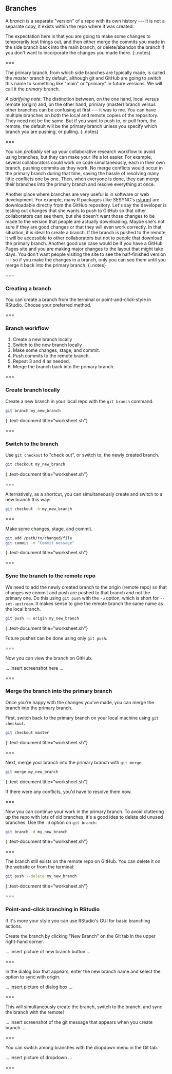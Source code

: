 ---
---

## Branches

A *branch* is a separate "version" of a repo with its own history --- it is not a separate copy, it exists within the repo where it was created.

The expectation here is that you are going to make some changes to temporarily test things out, and then either merge the
commits you made in the side branch back into the main branch, or delete/abandon the branch if you don't want to incorporate
the changes you made there.
{:.notes}

===

The primary branch, from which side branches are typically made, is called the *master* branch by default, although git and
GitHub are going to switch this name to something like "main" or "primary" in future versions. We will call it the *primary*
branch.

*A clarifying note*: The distinction between, on the one hand, local versus remote (origin) and, on the other hand, primary
(master) branch versus other branches can be confusing at first --- it was to me. You can have multiple branches on both the
local and remote copies of the repository. They need not be the same. But if you want to push to, or pull from, the remote, the
default will be the primary branch unless you specify which branch you are pushing, or pulling.
{:.notes}

===

You can *probably* set up your collaborative research workflow to avoid using branches, but they can make your life a lot
easier. For example, several collaborators could work on code simultaneously, each in their own branch, pushing commits as they
work. No merge conflicts would occur in the primary branch during that time, saving the hassle of resolving many little
conflicts one by one. Then, when everyone is done, they can merge their branches into the primary branch and resolve everything
at once.

Another place where branches are very useful is in software or web development. For example, many R packages (like SESYNC's
[rslurm](https://cyberhelp.sesync.org/rslurm)) are downloadable directly from the GitHub repository. Let's say the developer is
testing out changes that she wants to push to GitHub so that other collaborators can see them, but she doesn't want those
changes to be made to the version that people are actually downloading. Maybe she's not sure if they are good changes or that
they will even work correctly. In that situation, it is ideal to create a branch. If the branch is pushed to the remote, it
will be accessible to other collaborators but not to people that download the primary branch. Another good use case would be if
you have a GitHub Pages site and you are making major changes to the layout that might take days. You don't want people
visiting the site to see the half-finished version --- so if you make the changes in a branch, only you can see them until you
merge it back into the primary branch.
{:.notes}

===

### Creating a branch

You can create a branch from the terminal or point-and-click-style in RStudio. Choose your preferred method.

===

### Branch workflow

1. Create a new branch locally
1. Switch to the new branch locally
1. Make some changes, stage, and commit.
1. Push commits to the remote branch.
1. Repeat 3 and 4 as needed.
1. Merge the branch back into the primary branch.

===

### Create branch locally

Create a new branch in your local repo with the `git branch` command.

~~~bash
git branch my_new_branch
~~~
{:.text-document title="worksheet.sh"}

===

### Switch to the branch

Use `git checkout` to "check out", or switch to, the newly created branch.

~~~bash
git checkout my_new_branch
~~~
{:.text-document title="worksheet.sh"}

===

Alternatively, as a shortcut, you can simultaneously create and switch to a new branch this way:

~~~bash
git checkout -b my_new_branch
~~~

===

Make some changes, stage, and commit.

~~~bash
git add /path/to/changed/file
git commit -m "Commit message"
~~~
{:.text-document title="worksheet.sh"}

===

### Sync the branch to the remote repo

We need to add the newly created branch to the origin (remote repo) so that changes we commit and push
are pushed to that branch and not the primary one. Do this using `git push` with the `-u` option,
which is short for `--set-upstream`. It makes sense to give the remote branch the same name as the 
local branch.

~~~bash
git push -u origin my_new_branch
~~~
{:.text-document title="worksheet.sh"}

Future pushes can be done using only `git push`.

===

Now you can view the branch on GitHub.

... insert screenshot here ...

===

### Merge the branch into the primary branch

Once you're happy with the changes you've made, you can merge the branch into the primary branch.

First, switch back to the primary branch on your local machine using `git checkout`.

~~~bash
git checkout master
~~~
{:.text-document title="worksheet.sh"}

===

Next, merge your branch into the primary branch with `git merge`:

~~~bash
git merge my_new_branch
~~~
{:.text-document title="worksheet.sh"}

If there were any conflicts, you'd have to resolve them now.

===

Now you can continue your work in the primary branch. To avoid cluttering up the repo with lots of old branches, 
it's a good idea to delete old unused branches. Use the `-d` option on `git branch`:

~~~bash
git branch -d my_new_branch
~~~
{:.text-document title="worksheet.sh"}

===

The branch still exists on the remote repo on GitHub. You can delete it on the website or from the terminal:

~~~bash
git push --delete my_new_branch
~~~
{:.text-document title="worksheet.sh"}

===

### Point-and-click branching in RStudio

If it's more your style you can use RStudio's GUI for basic branching actions.

Create the branch by clicking "New Branch" on the Git tab in the upper right-hand corner.

... insert picture of new branch button ...

===

In the dialog box that appears, enter the new branch name and select the option to 
sync with origin. 

... insert picture of dialog box ...

===

This will simultaneously create the branch, switch to the branch, and sync the branch with the remote!

... insert screenshot of the git message that appears when you create branch ...

===

You can switch among branches with the dropdown menu in the Git tab.

... insert picture of dropdown ...

===

